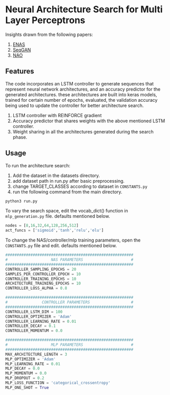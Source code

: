 # Neural Architecture Search for Multi Layer Perceptrons 

Insights drawn from the following papers:

1. [ENAS](https://arxiv.org/abs/1802.03268)
2. [SeqGAN](https://arxiv.org/abs/1609.05473) 
3. [NAO](https://arxiv.org/abs/1808.07233)


## Features

The code incorporates an LSTM controller to generate sequences that represent neural network architectures, and an accuracy predictor for the generated architectures. these architectures are built into keras models, trained for certain number of epochs, evaluated, the validation accuracy being used to update the controller for better architecture search. 

1. LSTM controller with REINFORCE gradient
2. Accuracy predictor that shares weights with the above mentioned LSTM controller.
3. Weight sharing in all the architectures generated during the search phase.


## Usage

To run the architecture search:
1. Add the dataset in the datasets directory.
2. add dataset path in run.py after basic preprocessing.
3. change TARGET_CLASSES according to dataset in ```CONSTANTS.py``` 
3. run the following command from the main directory.

```bash
python3 run.py
```

To vary the search space, edit the vocab_dict() function in ```mlp_generation.py``` file. defaults mentioned below.

```python
nodes = [8,16,32,64,128,256,512]
act_funcs = ['sigmoid','tanh','relu','elu']
```

To change the NAS/controller/mlp training parameters, open the ```CONSTANTS.py``` file and edit. defaults mentioned below.

```python
########################################################
#                   NAS PARAMETERS                     #
########################################################
CONTROLLER_SAMPLING_EPOCHS = 20
SAMPLES_PER_CONTROLLER_EPOCH = 10
CONTROLLER_TRAINING_EPOCHS = 10
ARCHITECTURE_TRAINING_EPOCHS = 10
CONTROLLER_LOSS_ALPHA = 0.8

########################################################
#               CONTROLLER PARAMETERS                  #
########################################################
CONTROLLER_LSTM_DIM = 100
CONTROLLER_OPTIMIZER = 'Adam'
CONTROLLER_LEARNING_RATE = 0.01
CONTROLLER_DECAY = 0.1
CONTROLLER_MOMENTUM = 0.0

########################################################
#                   MLP PARAMETERS                     #
########################################################
MAX_ARCHITECTURE_LENGTH = 3
MLP_OPTIMIZER = 'Adam'
MLP_LEARNING_RATE = 0.01
MLP_DECAY = 0.0
MLP_MOMENTUM = 0.0
MLP_DROPOUT = 0.2
MLP_LOSS_FUNCTION = 'categorical_crossentropy'
MLP_ONE_SHOT = True
```
